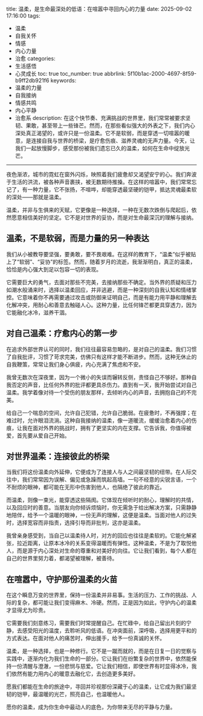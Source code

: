 
title: 温柔，是生命最深处的低语：在喧嚣中寻回内心的力量
date: 2025-09-02 17:16:00
tags:
  - 温柔
  - 自我关怀
  - 情感
  - 内心力量
  - 治愈
categories:
  - 生活感悟
  - 心灵成长
toc: true
toc_number: true
abbrlink: 5f10b1ac-2000-4697-8f59-b9ff2db921f6
keywords:
  - 温柔的力量
  - 自我接纳
  - 情感共鸣
  - 内心平静
  - 治愈系
description: 在这个快节奏、充满挑战的世界里，我们常常被要求坚韧、果敢，甚至带上一些锋芒。然而，在那些看似强大的外表之下，我们内心深处真正渴望的，或许只是一份温柔。它不是软弱，而是穿透一切喧嚣的暖意，是连接自我与世界的桥梁，是疗愈伤痕、滋养灵魂的无声力量。今天，让我们一起放慢脚步，感受那份被我们遗忘已久的温柔，如何在生命中绽放光芒。

---

夜色渐浓，城市的霓虹在窗外闪烁，映照着我们疲惫却又渴望安宁的心。我们奔波于生活的洪流，被各种声音裹挟，被无数期待推搡。在这样的喧嚣中，我们常常忘记了，有一种力量，它不张扬，不喧哗，却能穿透最坚硬的铠甲，抵达灵魂最柔软的深处——那就是温柔。

温柔，并非与生俱来的天赋，它更像是一种选择，一种在无数次跌倒与爬起后，依然愿意相信美好的坚定。它不是对世界的妥协，而是对生命最深沉的理解与接纳。

## 温柔，不是软弱，而是力量的另一种表达

我们从小被教导要坚强，要勇敢，要不畏艰难。在这样的教育下，“温柔”似乎被贴上了“软弱”、“妥协”的标签。然而，随着岁月的流逝，我渐渐明白，真正的温柔，恰恰是内心强大到足以包容一切的表现。

它需要巨大的勇气，去面对那些不完美，去接纳那些不确定。当外界的质疑和压力如潮水般涌来时，选择以温柔回应，并非逃避，而是一种深刻的自我认知和情绪掌控。它意味着你不再需要通过攻击或防御来证明自己，而是有能力用平静和理解去化解冲突，用耐心和善意去触碰人心。这种力量，比任何锋芒都更具穿透力，因为它能融化冰冷，滋养干涸。

## 对自己温柔：疗愈内心的第一步

在追求外部世界认可的同时，我们往往最容易忽略的，是对自己的温柔。我们习惯了自我批评，习惯了苛求完美，仿佛只有这样才能不断进步。然而，这种无休止的自我鞭策，常常让我们身心俱疲，内心充满了焦虑和不安。

我曾无数次在深夜里，因为一个微小的失误而辗转反侧，责怪自己不够好。那种自我否定的声音，比任何外界的批评都更具杀伤力。直到有一天，我开始尝试对自己温柔。我学着像对待一个受伤的朋友那样，去倾听内心的声音，去拥抱自己的不完美。

给自己一个喘息的空间，允许自己犯错，允许自己脆弱。在疲惫时，不再强撑；在难过时，允许眼泪流淌。这种自我接纳的温柔，像一道暖流，缓缓治愈着内心的伤痕，让我在面对外界的挑战时，拥有了更坚实的内在支撑。它告诉我，你值得被爱，首先要从爱自己开始。

## 对世界温柔：连接彼此的桥梁

当我们将这份温柔向外延伸，它便成为了连接人与人之间最坚韧的纽带。在人际交往中，我们常常因为误解、偏见或急躁而筑起高墙。一句不经意的尖锐言语，一个不耐烦的眼神，都可能在无形中伤害到他人，也隔绝了彼此的靠近。

而温柔，则像一束光，能穿透这些隔阂。它体现在倾听时的耐心，理解时的共情，以及回应时的善意。当朋友向你倾诉烦恼时，你无需急于给出解决方案，只需静静地陪伴，给予一个温暖的眼神，一份无声的理解，这便是温柔。当面对他人的过失时，选择宽容而非指责，选择引导而非批判，这亦是温柔。

我曾亲身感受到，当自己以温柔待人时，对方的回应也往往是柔软的。它能化解紧张，拉近距离，让原本冰冷的关系变得温暖而有弹性。这种温柔，不是为了取悦他人，而是源于内心深处对生命的尊重和对美好的向往。它让我们看到，每个人都在自己的世界里努力着，都渴望被理解，被善待。

## 在喧嚣中，守护那份温柔的火苗

在这个瞬息万变的世界里，保持一份温柔并非易事。生活的压力、工作的挑战、人际的复杂，都可能让我们变得麻木、冷硬。然而，正是因为如此，守护内心的温柔才显得尤为珍贵。

它需要我们刻意练习，需要我们时常提醒自己。在忙碌中，给自己留出片刻的宁静，去感受阳光的温度，去聆听风的低语。在冲突面前，深呼吸，选择用更平和的方式表达。在面对他人的痛苦时，伸出援手，给予一份真诚的关怀。

温柔，是一种选择，也是一种修行。它不是一蹴而就的，而是在日复一日的觉察与实践中，逐渐内化为我们生命的一部分。它让我们在纷繁复杂的世界中，依然能保持一份清醒与澄澈，一份悲悯与慈爱。它让我们相信，即使世界有时显得冰冷，我们依然有能力用内心的暖意去融化它，去创造更多美好。

愿我们都能在生命的旅途中，寻回并珍视那份深藏于心的温柔，让它成为我们最坚韧的铠甲，最温暖的光芒，照亮自己，也温暖他人。

愿你的温柔，成为你生命中最动人的底色，为你带来无尽的平静与力量。
